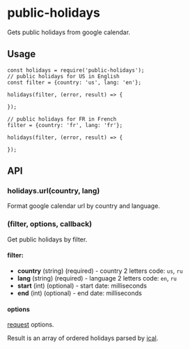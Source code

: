 # public-holidays

Gets public holidays from google calendar.


## Usage
```
const holidays = require('public-holidays');
// public holidays for US in English
const filter = {country: 'us', lang: 'en'};

holidays(filter, (error, result) => {
  
});

// public holidays for FR in French
filter = {country: 'fr', lang: 'fr'};

holidays(filter, (error, result) => {
  
});
```

## API

### holidays.url(country, lang)

Format google calendar url by country and language.

### (filter, options, callback)

Get public holidays by filter.

#### filter:

- **country** (string) (required) - country 2 letters code: `us`, `ru`
- **lang** (string) (required) - language 2 letters code: `en`, `ru`
- **start** (int) (optional) - start date: milliseconds
- **end** (int) (optional) - end date: milliseconds

#### options

[request](https://www.npmjs.com/package/request) options.

Result is an array of ordered holidays parsed by [ical](https://www.npmjs.com/package/ical).
